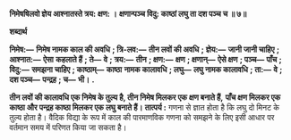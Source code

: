 **निमेषषिलवो ज्ञेय आश्नातस्ते त्रय: क्षण: ।** **क्षणान्पञ्च विदु: काष्ठां लघु ता दश पञ्च च ॥ ७॥** 

**शब्दार्थ** 

**निमेष:—** **निमेष नामक काल की अवधि** **; त्रि-लव:—** **तीन लवों की अवधि** **; ज्ञेय:—** **जानी जानी चाहिए** **; आश्नात:—** **ऐसा** **कहलाते हैं** **; ते—** **वे** **; त्रय:—** **तीन** **; क्षण:—** **क्षण** **; क्षणान्—** **ऐसे क्षण** **; पञ्च—** **पाँच** **; विदु:—** **समझना चाहिए** **; काष्ठाम्—** **काष्ठा** **नामक कालावधि** **; लघु—** **लघु नामक कालावधि** **; ता:—** **वे** **; दश पञ्च—** **पन्द्रह** **; च—** **भी।** **.** 

**तीन लवों की कालावधि एक निमेष के तुल्य है, तीन निमेष मिलकर एक क्षण बनाते हैं,** **पाँच क्षण मिलकर एक काष्ठा और पन्द्रह काष्ठा मिलकर एक लघु बनाते हैं।** **तात्पर्य :** गणना से ज्ञात होता है कि लघु दो मिनट के तुल्य होता है। वैदिक विद्या के रूप में काल की पारमाणविक गणना को समझने के लिए इसी आधार पर वर्तमान समय में परिणत किया जा सकता है।  